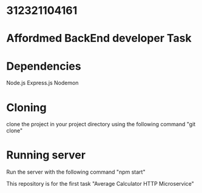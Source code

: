 # 312321104161

# Affordmed BackEnd developer Task

# Dependencies

Node.js
Express.js
Nodemon

# Cloning

clone the project in your project directory using the following command "git clone"

# Running server

Run the server with the following command "npm start"

This repository is for the first task "Average Calculator HTTP Microservice"
